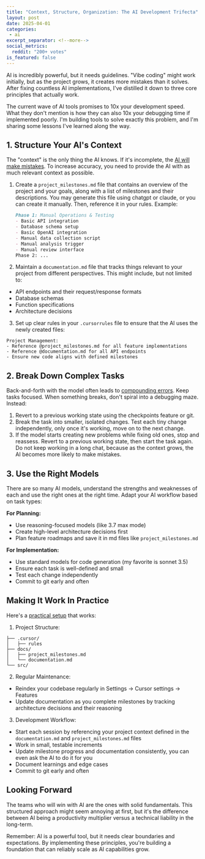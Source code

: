 ```yaml
---
title: "Context, Structure, Organization: The AI Development Trifecta"
layout: post
date: 2025-04-01
categories:
 - ai
excerpt_separator: <!--more-->
social_metrics:
  reddit: "200+ votes"
is_featured: false
---
```


AI is incredibly powerful, but it needs guidelines. "Vibe coding" might work initially, but as the project grows, it creates more mistakes than it solves. After fixing countless AI implementations, I've distilled it down to three core principles that actually work.

The current wave of AI tools promises to 10x your development speed. What they don't mention is how they can also 10x your debugging time if implemented poorly. I'm building tools to solve exactly this problem, and I'm sharing some lessons I've learned along the way.

<!--more-->

## 1. Structure Your AI's Context

The "context" is the only thing the AI knows. If it's incomplete, the [AI will make mistakes](/blog/dangers-vibe-coding). To increase accuracy, you need to provide the AI with as much relevant context as possible.

1. Create a `project_milestones.md` file that contains an overview of the project and your goals, along with a list of milestones and their descriptions. You may generate this file using chatgpt or claude, or you can create it manually. Then, reference it in your rules. Example:

    ```markdown
    Phase 1: Manual Operations & Testing
    - Basic API integration
    - Database schema setup
    - Basic OpenAI integration
    - Manual data collection script
    - Manual analysis trigger
    - Manual review interface
    Phase 2: ...
    ```

2. Maintain a `documentation.md` file that tracks things relevant to your project from different perspectives. This might include, but not limited to:
- API endpoints and their request/response formats
- Database schemas
- Function specifications
- Architecture decisions

3. Set up clear rules in your `.cursorrules` file to ensure that the AI uses the newly created files:
  ```
  Project Management:
  - Reference @project_milestones.md for all feature implementations
  - Reference @documentation.md for all API endpoints
  - Ensure new code aligns with defined milestones
  ```

## 2. Break Down Complex Tasks

Back-and-forth with the model often leads to [compounding errors](/blog/vibe-coding-fantasy). Keep tasks focused. When something breaks, don't spiral into a debugging maze. Instead:

1. Revert to a previous working state using the checkpoints feature or git.
2. Break the task into smaller, isolated changes. Test each tiny change independently, only once it's working, move on to the next change.
3. If the model starts creating new problems while fixing old ones, stop and reassess. Revert to a previous working state, then start the task again. Do not keep working in a long chat, because as the context grows, the AI becomes more likely to make mistakes.

<!-- newsletter_widget -->

## 3. Use the Right Models

There are so many AI models, understand the strengths and weaknesses of each and use the right ones at the right time. Adapt your AI workflow based on task types:

**For Planning:**
- Use reasoning-focused models (like 3.7 max mode)
- Create high-level architecture decisions first
- Plan feature roadmaps and save it in md files like `project_milestones.md`

**For Implementation:**
- Use standard models for code generation (my favorite is sonnet 3.5)
- Ensure each task is well-defined and small
- Test each change independently
- Commit to git early and often

## Making It Work In Practice

Here's a [practical setup](/blog/cursor-guide) that works:

1. Project Structure:
```
├── .cursor/
│   ├── rules
├── docs/
│   ├── project_milestones.md
│   └── documentation.md
└── src/
```

2. Regular Maintenance:
- Reindex your codebase regularly in Settings → Cursor settings → Features
- Update documentation as you complete milestones by tracking architecture decisions and their reasoning 

3. Development Workflow:
- Start each session by referencing your project context defined in the `documentation.md` and `project_milestones.md` files
- Work in small, testable increments
- Update milestone progress and documentation consistently, you can even ask the AI to do it for you
- Document learnings and edge cases
- Commit to git early and often

## Looking Forward

The teams who will win with AI are the ones with solid fundamentals. This structured approach might seem annoying at first, but it's the difference between AI being a productivity multiplier versus a technical liability in the long-term.

Remember: AI is a powerful tool, but it needs clear boundaries and expectations. By implementing these principles, you're building a foundation that can reliably scale as AI capabilities grow.